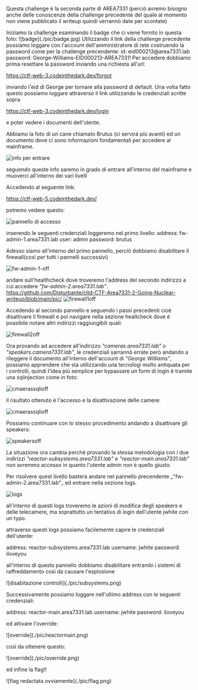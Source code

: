 Questa challenge è la seconda parte di AREA7331 (perciò avremo bisogno anche delle conoscenze della challenge precedente del quale al momento non viene pubblicato il writeup quindi verrannò date per scontate)
<!-->
Iniziamo la challenge esaminando il badge che ci viene fornito in questa foto:

![badge](./pic/badge.jpg)

Utilizzando il link della challenge precedente possiamo loggare con l'account dell'amministratore di rete costruendo la password come per la challenge precendente:

    id:
      eid000213@area7331.lab
    password:
      George-Williams-EID000213-AREA7331!
Per accedere dobbiamo prima resettare la password inviando una richiesta all'url:
<!-->
https://ctf-web-3.codeinthedark.dev/forgot
<!-->
inviando l'eid di George per tornare alla password di default.

Una volta fatto questo possiamo loggare attraverso il link utilizzando le credenziali scritte sopra 
<!-->
https://ctf-web-3.codeinthedark.dev/login
<!-->
e poter vedere i documenti dell'utente.
<!-->
Abbiamo la foto di un cane chiamato Brutus (ci servirà più avanti)
ed un documento dove ci sono informazioni fondamentali per accedere al mainframe.

![info per entrare](./pic/mainframeinfo.png)

seguendo queste info saremo in grado di entrare all'interno del mainframe e muoverci all'interno dei vari livelli
<!-->
Accedendo al seguente link:
<!-->
https://ctf-web-5.codeinthedark.dev/
<!-->
potremo vedere questo:
<!-->
![pannello di accesso](./pic/mainframelogin.png)
<!-->
inserendo le seguenti credenziali loggeremo nel primo livello:
    address:
        fw-admin-1.area7331.lab
    user:
        admin
    password:
        brutus
<!-->
Adesso siamo all'interno del primo pannello, perciò dobbiamo disabilitare il firewall(così per tutti i pannelli successivi)

![fw-admin-1-off](./pic/mainframe-fwadmin1.png)

andare sull'healthcheck dove troveremo l'address del secondo indirizzo a cui accedere _"fw-admin-2.area7331.lab"_.
https://github.com/Disturbante/citd-CTF-Area7331-2-Going-Nuclear-writeup/blob/main/pic/
![firewall1off](./pic/mainframe-firewalloff.png)


Accedendo al secondo pannello e seguendo i passi precedenti cioè disattivare il firewall e poi navigare nella sezione healtcheck dove è possibile notare altri indirizzi raggiungibili quali:

![firewall2off](./pic/mainframe-fwfirewalloff2.png)

Ora provando ad accedere all'indirizzo _"cameras.area7331.lab"_ o _"speakers.camera7331.lab"_, le credenziali sarrannò errate però andando a rileggere il documento all'interno dell'account di _"George Williams"_, possiamo apprendere che sta utilizzando una tecnologi molto antiquata per i controlli, quindi l'idea più semplice per bypassare un form  di login è tramite una sqlinjection come in foto:

![cmaerassqlioff](./pic/cameras-accessviaSqli.png)

il risultato ottenuto è l'accesso e la disattivazione delle camere:

![cmaerassqlioff](./pic/camerasoff.png)

Possiamo continuare con lo stesso procedimento andando a disattivare gli speakers:

![speakersoff](./pic/speakersoff.png)

La situazione ora cambia perchè provando la stessa metodologia con i due indirizzi _"reactor-subsystems.area7331.lab"_ e _"reactor-main.area7331.lab"_ non avremmo accesso in quanto l'utente admin non è quello giusto.
<!-->
Per risolvere quest livello basterà andare nel pannello precendente _"fw-admin-2.area7331.lab"_ ed entrare nella sezione logs.
<!-->
![logs](./pic/logs.png)
<!-->
all'interno di questi logs troveremo le azioni di modifica degli speakers e delle telecamere, ma soprattutto un tentativo di login dell'utente jwhite con un typo.
<!-->
attraverso questi logs possiamo facilemente capire le credenziali dell'utente:
<!-->   
    address:
        reactor-subsystems.area7331.lab
    username:
        jwhite
    password:
        iloveyou
<!-->
all'interno di questo pannello dobbiamo disabilitare entrambi i sistemi di raffreddamento così da causare l'esplosione
<!-->
![disabitazione controlli](./pic/subsystems.png)
<!-->
Successivamente possiamo loggare nell'ultimo address con le seguenti credenziali:
<!-->
    address:
        reactor-main.area7331.lab
    username:
        jwhite
    password:
        iloveyou
<!-->
ed attivare l'override:
<!-->
![override](./pic/reactormain.png)
<!-->
così da ottenere questo:
<!-->
![override](./pic/override.png)
<!-->
ed infine la flag!!
<!-->
![flag redactata ovviamente](./pic/flag.png)
<!-->
